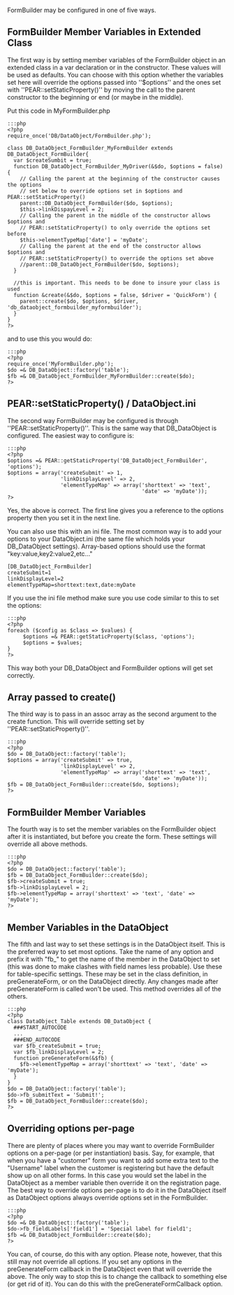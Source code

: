 FormBuilder may be configured in one of five ways.

## FormBuilder Member Variables in Extended Class


The first way is by setting member variables of the FormBuilder object in an extended class in a var declaration or in the constructor. These values will be used as defaults. You can choose with this option whether the variables set here will override the options passed into ''$options'' and the ones set with ''PEAR::setStaticProperty()'' by moving the call to the parent constructor to the beginning or end (or maybe in the middle).

Put this code in MyFormBuilder.php

	:::php
	<?php
	require_once('DB/DataObject/FormBuilder.php');
	
	class DB_DataObject_FormBuilder_MyFormBuilder extends DB_DataObject_FormBuilder{
	  var $createSumbit = true;
	  function DB_DataObject_FormBuilder_MyDriver(&$do, $options = false) {
	    // Calling the parent at the beginning of the constructor causes the options
	    // set below to override options set in $options and PEAR::setStaticProperty()
	    parent::DB_DataObject_FormBuilder($do, $options);
	    $this->linkDispayLevel = 2;
	    // Calling the parent in the middle of the constructor allows $options and
	    // PEAR::setStaticProperty() to only override the options set before
	    $this->elementTypeMap['date'] = 'myDate';
	    // Calling the parent at the end of the constructor allows $options and
	    // PEAR::setStaticProperty() to override the options set above
	    //parent::DB_DataObject_FormBuilder($do, $options);
	  }
	
	  //this is important. This needs to be done to insure your class is used
	  function &create(&$do, $options = false, $driver = 'QuickForm') {
	    parent::create($do, $options, $driver, 'db_dataobject_formbuilder_myformbuilder');
	  }
	}
	?>



and to use this you would do:

	:::php
	<?php
	require_once('MyFormBuilder.php');
	$do =& DB_DataObject::factory('table');
	$fb =& DB_DataObject_FormBuilder_MyFormBuilder::create($do);
	?>



## PEAR::setStaticProperty() / DataObject.ini



The second way FormBuilder may be configured is through ''PEAR::setStaticProperty()''. This is the same way that DB_DataObject is configured. The easiest way to configure is:

	:::php
	<?php
	$options =& PEAR::getStaticProperty('DB_DataObject_FormBuilder', 'options');
	$options = array('createSubmit' => 1,
	                 'linkDisplayLevel' => 2,
	                 'elementTypeMap' => array('shorttext' => 'text',
	                                           'date' => 'myDate'));
	?>



Yes, the above is correct. The first line gives you a reference to the options property then you set it in the next line.

You can also use this with an ini file. The most common way is to add your options to your DataObject.ini (the same file which holds your DB_DataObject settings). Array-based options should use the format "key:value,key2:value2,etc..."

	
	[DB_DataObject_FormBuilder]
	createSubmit=1
	linkDisplayLevel=2
	elementTypeMap=shorttext:text,date:myDate



If you use the ini file method make sure you use code similar to this to set the options:

	:::php
	<?php
	foreach ($config as $class => $values) {
	     $options =& PEAR::getStaticProperty($class, 'options'); 
	     $options = $values;
	}
	?>



This way both your DB_DataObject and FormBuilder options will get set correctly.

## Array passed to create()


The third way is to pass in an assoc array as the second argument to the create function. This will override setting set by ''PEAR::setStaticProperty()''.

	:::php
	<?php
	$do = DB_DataObject::factory('table');
	$options = array('createSubmit' => true,
	                 'linkDisplayLevel' => 2,
	                 'elementTypeMap' => array('shorttext' => 'text',
	                                           'date' => 'myDate'));
	$fb = DB_DataObject_FormBuilder::create($do, $options);
	?>



## FormBuilder Member Variables



The fourth way is to set the member variables on the FormBuilder object after it is instantiated, but before you create the form. These settings will override all above methods.

	:::php
	<?php
	$do = DB_DataObject::factory('table');
	$fb = DB_DataObject_FormBuilder::create($do);
	$fb->createSubmit = true;
	$fb->linkDisplayLevel = 2;
	$fb->elementTypeMap = array('shorttext' => 'text', 'date' => 'myDate');
	?>


## Member Variables in the DataObject



The fifth and last way to set these settings is in the DataObject itself. This is the preferred way to set most options. Take the name of any option and prefix it with "fb_" to get the name of the member in the DataObject to set (this was done to make clashes with field names less probable). Use these for table-specific settings. These may be set in the class definition, in preGenerateForm, or on the DataObject directly. Any changes made after preGenerateForm is called won't be used. This method overrides all of the others.

	:::php
	<?php
	class DataObject_Table extends DB_DataObject {
	  ###START_AUTOCODE
	  ...
	  ###END_AUTOCODE
	  var $fb_createSubmit = true;
	  var $fb_linkDisplayLevel = 2;
	  function preGenerateForm(&$fb) {
	    $fb->elementTypeMap = array('shorttext' => 'text', 'date' => 'myDate');
	  }
	}
	$do = DB_DataObject::factory('table');
	$do->fb_submitText = 'Submit!';
	$fb = DB_DataObject_FormBuilder::create($do);
	?>


## Overriding options per-page



There are plenty of places where you may want to override FormBuilder options on a per-page (or per instantiation) basis. Say, for example, that when you have a "customer" form you want to add some extra text to the "Username" label when the customer is registering but have the default show up on all other forms. In this case you would set the label in the DataObject as a member variable then override it on the registration page. The best way to override options per-page is to do it in the DataObject itself as DataObject options always override options set in the FormBuilder.

	:::php
	<?php
	$do =& DB_DataObject::factory('table');
	$do->fb_fieldLabels['field1'] = 'Special label for field1';
	$fb =& DB_DataObject_FormBuilder::create($do);
	?>



You can, of course, do this with any option. Please note, however, that this still may not override all options. If you set any options in the preGenerateForm callback in the DataObject even that will override the above. The only way to stop this is to change the callback to something else (or get rid of it). You can do this with the preGenerateFormCallback option.
